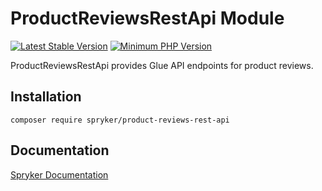 # ProductReviewsRestApi Module
[![Latest Stable Version](https://poser.pugx.org/spryker/product-reviews-rest-api/v/stable.svg)](https://packagist.org/packages/spryker/product-reviews-rest-api)
[![Minimum PHP Version](https://img.shields.io/badge/php-%3E%3D%207.3-8892BF.svg)](https://php.net/)

ProductReviewsRestApi provides Glue API endpoints for product reviews.

## Installation

```
composer require spryker/product-reviews-rest-api
```

## Documentation

[Spryker Documentation](https://academy.spryker.com/developing_with_spryker/module_guide/modules.html)
